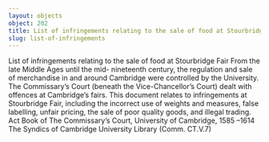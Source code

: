 ```yaml
---
layout: objects
object: 202
title: List of infringements relating to the sale of food at Stourbridge Fair
slug: list-of-infringements
---
```

List of infringements relating to the sale of food at Stourbridge Fair  From the late Middle Ages until the mid- nineteenth century, the regulation and sale of merchandise in and around Cambridge were controlled by the University. The Commissary’s Court (beneath the Vice-Chancellor’s Court) dealt with offences at Cambridge’s fairs.  This document relates to infringements at  Stourbridge Fair, including the incorrect use of weights and measures, false labelling, unfair pricing, the sale of poor quality goods, and illegal trading.  Act Book of The Commissary’s Court, University of Cambridge, 1585 –1614  The Syndics of Cambridge University Library (Comm. CT.V.7)
